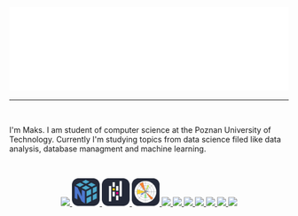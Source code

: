 
<a href="https://github.com/Skamlo">
  <img src="hello.svg" width="100%" height="150px" alt="Hi, I'm Maks">
</a>

---
<br/>

I'm Maks. I am student of computer science at the Poznan University of Technology. Currently I'm studying topics from data science filed like data analysis, database managment and machine learning.

<br/>

<p align="center" display="flex">
  <a href="https://github.com/Skamlo"> <img src="https://skillicons.dev/icons?i=py" /> </a>
  <a href="https://github.com/Skamlo"> <img src="./icons/Numpy-Dark.svg" height=50px /> </a>
  <a href="https://github.com/Skamlo"> <img src="./icons/Pandas-Dark.svg" height=50px /> </a>
  <a href="https://github.com/Skamlo"> <img src="./icons/Matplotlib-Dark.svg" height=50px /> </a>
  <a href="https://github.com/Skamlo"> <img src="https://skillicons.dev/icons?i=sklearn" /> </a>
  <a href="https://github.com/Skamlo"> <img src="https://skillicons.dev/icons?i=c" /> </a>
  <a href="https://github.com/Skamlo"> <img src="https://skillicons.dev/icons?i=cpp" /> </a>
  <a href="https://github.com/Skamlo"> <img src="https://skillicons.dev/icons?i=postgres" /> </a>
  <a href="https://github.com/Skamlo"> <img src="https://skillicons.dev/icons?i=sqlite" /> </a>
  <a href="https://github.com/Skamlo"> <img src="https://skillicons.dev/icons?i=git" /> </a>
  <a href="https://github.com/Skamlo"> <img src="https://skillicons.dev/icons?i=docker" /> </a>
</p>
